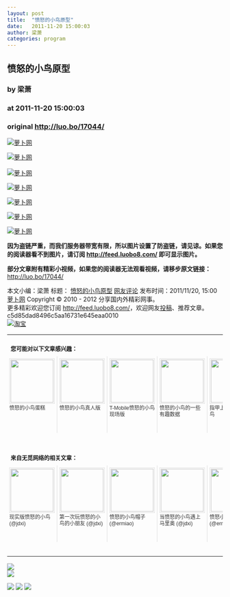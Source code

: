 ```yaml
---
layout: post
title:  "愤怒的小鸟原型"
date:   2011-11-20 15:00:03
author: 梁萧
categories: program
---
```


## 愤怒的小鸟原型
### by 梁萧
### at 2011-11-20 15:00:03
### original <http://luo.bo/17044/>

<p><a title="萝卜网" href="http://dulei.si/files/2011/11/19/5a8af435088ca98815fe087c541bda6c.jpg"><img title="萝卜网" src="http://dulei.si/files/2011/11/19/5a8af435088ca98815fe087c541bda6c.jpg" alt="萝卜网" border="0"></a></p><p><a title="萝卜网" href="http://ki.ki.ki/files/2011/11/19/2f2ed60f6ba7b7e3faca098ca27218f2.jpg"><img title="萝卜网" src="http://ki.ki.ki/files/2011/11/19/2f2ed60f6ba7b7e3faca098ca27218f2.jpg" alt="萝卜网" border="0"></a><br> <span></span><br> <a title="萝卜网" href="http://ki.ki.ki/files/2011/11/19/e928fc90d088f60cf5a1f4904d16edbe.jpg"><img title="萝卜网" src="http://ki.ki.ki/files/2011/11/19/e928fc90d088f60cf5a1f4904d16edbe.jpg" alt="萝卜网" border="0"></a></p><p><a title="萝卜网" href="http://ki.ki.ki/files/2011/11/19/2f85b123718d3042a2186e6aa72e93f2.jpg"><img title="萝卜网" src="http://ki.ki.ki/files/2011/11/19/2f85b123718d3042a2186e6aa72e93f2.jpg" alt="萝卜网" border="0"></a></p><p><a title="萝卜网" href="http://ki.ki.ki/files/2011/11/19/e004913fdc76fcaa2f1e2175744f84fc.jpg"><img title="萝卜网" src="http://ki.ki.ki/files/2011/11/19/e004913fdc76fcaa2f1e2175744f84fc.jpg" alt="萝卜网" border="0"></a></p><p><a title="萝卜网" href="http://ki.ki.ki/files/2011/11/19/8c33009bb50a15cfcd6c63362a122d67.jpg"><img title="萝卜网" src="http://ki.ki.ki/files/2011/11/19/8c33009bb50a15cfcd6c63362a122d67.jpg" alt="萝卜网" border="0"></a></p><p><a title="萝卜网" href="http://ki.ki.ki/files/2011/11/19/0a81f4d6644da99a69013b3e603f48f3.jpg"><img title="萝卜网" src="http://ki.ki.ki/files/2011/11/19/0a81f4d6644da99a69013b3e603f48f3.jpg" alt="萝卜网" border="0"></a></p><p><strong>因为盗链严重，而我们服务器带宽有限，所以图片设置了防盗链，请见谅。如果您的阅读器看不到图片，请订阅 <a href="http://feed.luobo8.com/">http://feed.luobo8.com/</a> 即可显示图片。</strong></p><p><strong>部分文章附有精彩小视频，如果您的阅读器无法观看视频，请移步原文链接：</strong> <a href="http://luo.bo/17044/" title="愤怒的小鸟原型">http://luo.bo/17044/</a></p> 本文小编：梁萧 标题： <a href="http://luo.bo/17044/" title="愤怒的小鸟原型">愤怒的小鸟原型</a> <a href="http://luo.bo/17044/#comments" title="to the comments">网友评论</a> 发布时间：2011/11/20, 15:00 <br> <a href="http://luo.bo/" title="萝卜网 - 人人都是艺术家">萝卜网</a> Copyright © 2010 - 2012 分享国内外精彩网事。<br> 更多精彩欢迎您订阅 <a href="http://feed.luobo8.com/">http://feed.luobo8.com/</a>，欢迎网友<a href="http://luo.bo/delivery/">投稿</a>、推荐文章。<br> c5d85dad8496c5aa16731e645eaa0010<br><a href="http://8.nf/1100" title="淘宝"><img src="http://dulei.si/files/2011/08/25/69cb3ea317a32c4e6143e665fdb20b14.300-250.jpg" alt="淘宝" border="0"></a><br><table cellspacing="0" cellpadding="3" border="0" style="clear:both"><tr><td colspan="5"><b><font size="-1" style="display:block!important;padding:20px 0 5px!important">您可能对以下文章感兴趣：</font></b></td></tr><tr><td width="106" valign="top" style="padding:5px!important;margin:0!important"> <a title="愤怒的小鸟蛋糕" style="text-decoration:none!important" href="http://app.wumii.com/ext/redirect.htm?url=http%3A%2F%2Fluo.bo%2F6413%2F&amp;from=http%3A%2F%2Fluo.bo%2F17044%2F"> <img style="margin:0!important;padding:2px!important;border:1px solid #dddddd!important;width:100px!important;height:100px!important" src="http://static.wumii.com/site_images/2011/04/01/4757742.jpg" width="100px" height="100px"><br> <font size="-1" color="#333333" style="display:block!important;line-height:15px!important;width:106px!important;font:12px/15px arial!important;height:60px!important;margin:3px 0 0 0!important;padding:0!important;overflow:hidden!important">愤怒的小鸟蛋糕</font> </a></td><td width="106" valign="top" style="padding:5px!important;margin:0!important;border-left:1px solid #dddddd!important"> <a title="愤怒的小鸟真人版" style="text-decoration:none!important" href="http://app.wumii.com/ext/redirect.htm?url=http%3A%2F%2Fluo.bo%2F6412%2F&amp;from=http%3A%2F%2Fluo.bo%2F17044%2F"> <img style="margin:0!important;padding:2px!important;border:1px solid #dddddd!important;width:100px!important;height:100px!important" src="http://static.wumii.com/site_images/2011/03/31/4654354.jpg" width="100px" height="100px"><br> <font size="-1" color="#333333" style="display:block!important;line-height:15px!important;width:106px!important;font:12px/15px arial!important;height:60px!important;margin:3px 0 0 0!important;padding:0!important;overflow:hidden!important">愤怒的小鸟真人版</font> </a></td><td width="106" valign="top" style="padding:5px!important;margin:0!important;border-left:1px solid #dddddd!important"> <a title="T-Mobile愤怒的小鸟 现场版" style="text-decoration:none!important" href="http://app.wumii.com/ext/redirect.htm?url=http%3A%2F%2Fluo.bo%2F9723%2F&amp;from=http%3A%2F%2Fluo.bo%2F17044%2F"> <img style="margin:0!important;padding:2px!important;border:1px solid #dddddd!important;width:100px!important;height:100px!important" src="http://static.wumii.com/site_images/2011/07/26/19058569.jpg" width="100px" height="100px"><br> <font size="-1" color="#333333" style="display:block!important;line-height:15px!important;width:106px!important;font:12px/15px arial!important;height:60px!important;margin:3px 0 0 0!important;padding:0!important;overflow:hidden!important">T-Mobile愤怒的小鸟 现场版</font> </a></td><td width="106" valign="top" style="padding:5px!important;margin:0!important;border-left:1px solid #dddddd!important"> <a title="愤怒的小鸟的一些有趣数据" style="text-decoration:none!important" href="http://app.wumii.com/ext/redirect.htm?url=http%3A%2F%2Fluo.bo%2F15151%2F&amp;from=http%3A%2F%2Fluo.bo%2F17044%2F"> <img style="margin:0!important;padding:2px!important;border:1px solid #dddddd!important;width:100px!important;height:100px!important" src="http://static.wumii.com/site_images/2011/10/12/9004568.jpg" width="100px" height="100px"><br> <font size="-1" color="#333333" style="display:block!important;line-height:15px!important;width:106px!important;font:12px/15px arial!important;height:60px!important;margin:3px 0 0 0!important;padding:0!important;overflow:hidden!important">愤怒的小鸟的一些有趣数据</font> </a></td><td width="106" valign="top" style="padding:5px!important;margin:0!important;border-left:1px solid #dddddd!important"> <a title="指甲上的愤怒的小鸟" style="text-decoration:none!important" href="http://app.wumii.com/ext/redirect.htm?url=http%3A%2F%2Fluo.bo%2F6399%2F&amp;from=http%3A%2F%2Fluo.bo%2F17044%2F"> <img style="margin:0!important;padding:2px!important;border:1px solid #dddddd!important;width:100px!important;height:100px!important" src="http://static.wumii.com/site_images/2011/04/06/5028181.jpg" width="100px" height="100px"><br> <font size="-1" color="#333333" style="display:block!important;line-height:15px!important;width:106px!important;font:12px/15px arial!important;height:60px!important;margin:3px 0 0 0!important;padding:0!important;overflow:hidden!important">指甲上的愤怒的小鸟</font> </a></td></tr> <td><br><tr><td colspan="5"><b><font size="-1" style="display:block!important;padding:20px 0 5px!important">来自无觅网络的相关文章：</font></b></td></tr><tr><td width="106" valign="top" style="padding:5px!important;margin:0!important"> <a title="现实版愤怒的小鸟" style="text-decoration:none!important" href="http://app.wumii.com/ext/redirect.htm?url=http%3A%2F%2Fjdxi.net%2Fpost%2Fxiao-niao.html&amp;from=http%3A%2F%2Fluo.bo%2F17044%2F"> <img style="margin:0!important;padding:2px!important;border:1px solid #dddddd!important;width:100px!important;height:100px!important" src="http://static.wumii.com/site_images/2011/09/03/27462613.jpg" width="100px" height="100px"><br> <font size="-1" color="#333333" style="display:block!important;line-height:15px!important;width:106px!important;font:12px/15px arial!important;height:60px!important;margin:3px 0 0 0!important;padding:0!important;overflow:hidden!important">现实版愤怒的小鸟 (@jdxi)</font> </a></td><td width="106" valign="top" style="padding:5px!important;margin:0!important;border-left:1px solid #dddddd!important"> <a title="第一次玩愤怒的小鸟的小朋友" style="text-decoration:none!important" href="http://app.wumii.com/ext/redirect.htm?url=http%3A%2F%2Fjdxi.net%2Fpost%2Fdi-yi-niao.html&amp;from=http%3A%2F%2Fluo.bo%2F17044%2F"> <img style="margin:0!important;padding:2px!important;border:1px solid #dddddd!important;width:100px!important;height:100px!important" src="http://static.wumii.com/site_images/2011/10/20/9477161.jpg" width="100px" height="100px"><br> <font size="-1" color="#333333" style="display:block!important;line-height:15px!important;width:106px!important;font:12px/15px arial!important;height:60px!important;margin:3px 0 0 0!important;padding:0!important;overflow:hidden!important">第一次玩愤怒的小鸟的小朋友 (@jdxi)</font> </a></td><td width="106" valign="top" style="padding:5px!important;margin:0!important;border-left:1px solid #dddddd!important"> <a title="愤怒的小鸟帽子" style="text-decoration:none!important" href="http://app.wumii.com/ext/redirect.htm?url=http%3A%2F%2Fwww.ermiao.com%2Fgadget%2F20110117%2F18096.html&amp;from=http%3A%2F%2Fluo.bo%2F17044%2F"> <img style="margin:0!important;padding:2px!important;border:1px solid #dddddd!important;width:100px!important;height:100px!important" src="http://static.wumii.com/site_images/2011/01/17/2128888.jpg" width="100px" height="100px"><br> <font size="-1" color="#333333" style="display:block!important;line-height:15px!important;width:106px!important;font:12px/15px arial!important;height:60px!important;margin:3px 0 0 0!important;padding:0!important;overflow:hidden!important">愤怒的小鸟帽子 (@ermiao)</font> </a></td><td width="106" valign="top" style="padding:5px!important;margin:0!important;border-left:1px solid #dddddd!important"> <a title="当愤怒的小鸟遇上马里奥" style="text-decoration:none!important" href="http://app.wumii.com/ext/redirect.htm?url=http%3A%2F%2Fjdxi.net%2Fpost%2Ffen-nu-mario.html&amp;from=http%3A%2F%2Fluo.bo%2F17044%2F"> <img style="margin:0!important;padding:2px!important;border:1px solid #dddddd!important;width:100px!important;height:100px!important" src="http://static.wumii.com/site_images/2011/04/24/6355189.jpg" width="100px" height="100px"><br> <font size="-1" color="#333333" style="display:block!important;line-height:15px!important;width:106px!important;font:12px/15px arial!important;height:60px!important;margin:3px 0 0 0!important;padding:0!important;overflow:hidden!important">当愤怒的小鸟遇上马里奥 (@jdxi)</font> </a></td><td width="106" valign="top" style="padding:5px!important;margin:0!important;border-left:1px solid #dddddd!important"> <a title="愤怒小鸟的…文胸" style="text-decoration:none!important" href="http://app.wumii.com/ext/redirect.htm?url=http%3A%2F%2Fwww.ermiao.com%2Fgadget%2F20110804%2F20937.html&amp;from=http%3A%2F%2Fluo.bo%2F17044%2F"> <img style="margin:0!important;padding:2px!important;border:1px solid #dddddd!important;width:100px!important;height:100px!important" src="http://static.wumii.com/site_images/2011/08/04/20945858.jpg" width="100px" height="100px"><br> <font size="-1" color="#333333" style="display:block!important;line-height:15px!important;width:106px!important;font:12px/15px arial!important;height:60px!important;margin:3px 0 0 0!important;padding:0!important;overflow:hidden!important">愤怒小鸟的…文胸 (@ermiao)</font> </a></td></tr><tr><td colspan="5" align="right"> <a style="text-decoration:none!important" href="http://www.wumii.com/widget/relatedItems.htm" title="无觅相关文章插件"> <font size="-1" color="#bbbbbb" style="display:block!important;font-family:arial!important;padding:5px 0!important;font-size:12px!important;color:#bbb!important">无觅</font> </a></td></tr></td></table>
<p><a href="http://feedads.g.doubleclick.net/~a/LJIXj8VVKjiADQ1mKK170BERMg8/0/da"><img src="http://feedads.g.doubleclick.net/~a/LJIXj8VVKjiADQ1mKK170BERMg8/0/di" border="0" ismap></a><br>
<a href="http://feedads.g.doubleclick.net/~a/LJIXj8VVKjiADQ1mKK170BERMg8/1/da"><img src="http://feedads.g.doubleclick.net/~a/LJIXj8VVKjiADQ1mKK170BERMg8/1/di" border="0" ismap></a></p><div>
<a href="http://feeds.feedburner.com/~ff/tamd?a=KZUE1tFNy-8:v3MXULTTI4A:yIl2AUoC8zA"><img src="http://feeds.feedburner.com/~ff/tamd?d=yIl2AUoC8zA" border="0"></a> <a href="http://feeds.feedburner.com/~ff/tamd?a=KZUE1tFNy-8:v3MXULTTI4A:qj6IDK7rITs"><img src="http://feeds.feedburner.com/~ff/tamd?d=qj6IDK7rITs" border="0"></a> <a href="http://feeds.feedburner.com/~ff/tamd?a=KZUE1tFNy-8:v3MXULTTI4A:-BTjWOF_DHI"><img src="http://feeds.feedburner.com/~ff/tamd?i=KZUE1tFNy-8:v3MXULTTI4A:-BTjWOF_DHI" border="0"></a>
</div>